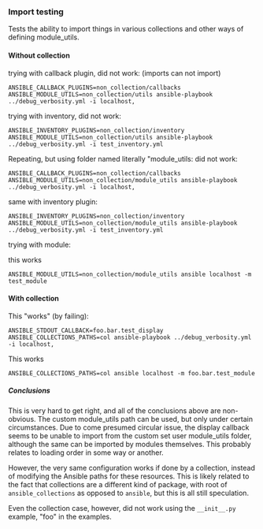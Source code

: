 ### Import testing

Tests the ability to import things in various collections and other ways
of defining module_utils.

#### Without collection

trying with callback plugin, did not work:
(imports can not import)

```
ANSIBLE_CALLBACK_PLUGINS=non_collection/callbacks ANSIBLE_MODULE_UTILS=non_collection/utils ansible-playbook ../debug_verbosity.yml -i localhost,
```

trying with inventory, did not work:

```
ANSIBLE_INVENTORY_PLUGINS=non_collection/inventory ANSIBLE_MODULE_UTILS=non_collection/utils ansible-playbook ../debug_verbosity.yml -i test_inventory.yml
```

Repeating, but using folder named literally "module_utils:
did not work:

```
ANSIBLE_CALLBACK_PLUGINS=non_collection/callbacks ANSIBLE_MODULE_UTILS=non_collection/module_utils ansible-playbook ../debug_verbosity.yml -i localhost,
```

same with inventory plugin:

```
ANSIBLE_INVENTORY_PLUGINS=non_collection/inventory ANSIBLE_MODULE_UTILS=non_collection/module_utils ansible-playbook ../debug_verbosity.yml -i test_inventory.yml
```

trying with module:

this works

```
ANSIBLE_MODULE_UTILS=non_collection/module_utils ansible localhost -m test_module
```

#### With collection

This "works" (by failing):

```
ANSIBLE_STDOUT_CALLBACK=foo.bar.test_display ANSIBLE_COLLECTIONS_PATHS=col ansible-playbook ../debug_verbosity.yml -i localhost,
```

This works

```
ANSIBLE_COLLECTIONS_PATHS=col ansible localhost -m foo.bar.test_module
```

##### Conclusions

This is very hard to get right, and all of the conclusions above are non-obvious.
The custom module_utils path can be used, but only under certain circumstances.
Due to come presumed circular issue, the display callback seems to be unable
to import from the custom set user module_utils folder, although the same
can be imported by modules themselves. This probably relates to loading order
in some way or another.

However, the very same configuration works if done by a collection, instead
of modifying the Ansible paths for these resources.
This is likely related to the fact that collections are a different kind
of package, with root of `ansible_collections` as opposed to `ansible`, but
this is all still speculation.

Even the collection case, however, did not work using the `__init__.py` example,
"foo" in the examples.
